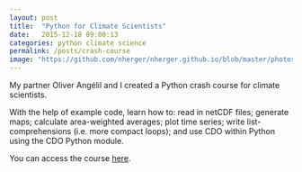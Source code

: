 ```yaml
---
layout: post
title:  "Python for Climate Scientists"
date:   2015-12-18 09:00:13
categories: python climate science
permalink: /posts/crash-course
image: "https://github.com/nherger/nherger.github.io/blob/master/photos/CrashCourse_banner.jpg?raw=true"
---
```


My partner Oliver Angélil and I created a Python crash course for climate scientists.

<!--more-->

With the help of example code, learn how to: read in netCDF files; generate maps; calculate area-weighted averages; plot time series; write list-comprehensions (i.e. more compact loops); and use CDO within Python using the CDO Python module.

You can access the course <a href="https://oliverangelil.github.io/posts/crash-course" target="_blank">here</a>.
